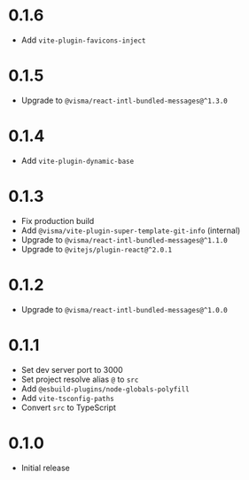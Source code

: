 # 0.1.6

- Add `vite-plugin-favicons-inject`

# 0.1.5

- Upgrade to `@visma/react-intl-bundled-messages@^1.3.0`

# 0.1.4

- Add `vite-plugin-dynamic-base`

# 0.1.3

- Fix production build
- Add `@visma/vite-plugin-super-template-git-info` (internal)
- Upgrade to `@visma/react-intl-bundled-messages@^1.1.0`
- Upgrade to `@vitejs/plugin-react@^2.0.1`

# 0.1.2

- Upgrade to `@visma/react-intl-bundled-messages@^1.0.0`

# 0.1.1

- Set dev server port to 3000
- Set project resolve alias `@` to `src`
- Add `@esbuild-plugins/node-globals-polyfill`
- Add `vite-tsconfig-paths`
- Convert `src` to TypeScript

# 0.1.0

- Initial release

